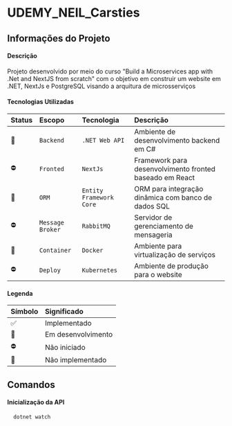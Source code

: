 # UDEMY_NEIL_Carsties

## Informações do Projeto

#### Descrição
Projeto desenvolvido por meio do curso "Build a Microservices app with .Net and NextJS from scratch" com o objetivo em construir um website em .NET, NextJs e PostgreSQL visando a arquitura de microsserviços  

#### Tecnologias Utilizadas

Status    | Escopo            | Tecnologia               | Descrição                                               |
:-------- | :---------------- | :----------------------- | :------------------------------------------------------ |
🔄       | `Backend`         | `.NET Web API`           | Ambiente de desenvolvimento backend em C#               |
⛔       | `Fronted`         | `NextJs`                 | Framework para desenvolvimento fronted baseado em React |
🔄       | `ORM`             | `Entity Framework Core`  | ORM para integração dinâmica com banco de dados SQL     |
⛔       | `Message Broker`  | `RabbitMQ`               | Servidor de gerenciamento de mensageria                 |
🔄       | `Container`       | `Docker`                 | Ambiente para virtualização de serviços                 |
⛔       | `Deploy`          | `Kubernetes`             | Ambiente de produção para o website                     |

#### Legenda

Símbolo  | Significado         |
:------- | :------------------ |
✅      | Implementado        |
🔄      | Em desenvolvimento  |
⛔      | Não iniciado        |
🚧      | Não implementado    |


## Comandos
#### Inicialização da API 
```csharp
  dotnet watch
```

